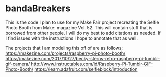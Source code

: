 # bandaBreakers
This is the code I plan to use for my Make Fair project recreating the Selfie Photo Booth from Make: magazine Vol. 52. This will contain stuff that is borrowed from other people. I will do my best to add citations as needed. If I find issues with the instructions I hope to annotate that as well.

The projects that I am modeling this off of are as follows;
https://makezine.com/projects/raspberry-pi-photo-booth/
https://makezine.com/2017/10/27/becky-sterns-retro-raspberry-pi-tumblr-gif-camera/
http://www.instructables.com/id/Raspberry-Pi-Tumblr-GIF-Photo-Booth/
https://learn.adafruit.com/selfieblock/introduction
